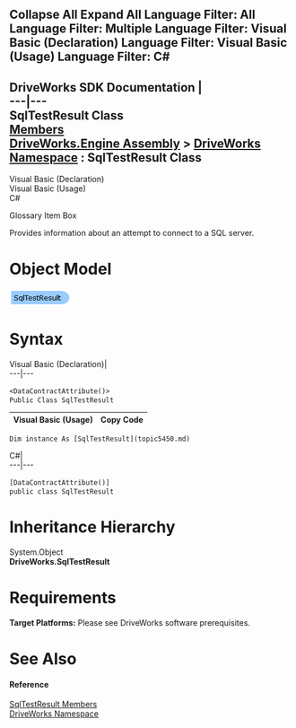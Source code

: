        

 Collapse All Expand All  Language Filter: All  Language Filter: Multiple  Language Filter: Visual Basic (Declaration) Language Filter: Visual Basic (Usage) Language Filter: C#  
---  
DriveWorks SDK Documentation  |   
---|---  
SqlTestResult Class   
[Members](topic5451.md)   
[DriveWorks.Engine Assembly](topic2156.md) > [DriveWorks Namespace](topic2159.md) : SqlTestResult Class  
---  
  
Visual Basic (Declaration)    
Visual Basic (Usage)    
C# 

Glossary Item Box

Provides information about an attempt to connect to a SQL server. 

# Object Model

![](dotnetdiagramimages/image274.png)

# Syntax

Visual Basic (Declaration)|   
---|---  
      
    
    <DataContractAttribute()>
    Public Class SqlTestResult   
  
Visual Basic (Usage)| Copy Code  
---|---  
      
    
    Dim instance As [SqlTestResult](topic5450.md)  
  
C#|   
---|---  
      
    
    [DataContractAttribute()]
    public class SqlTestResult   
  
# Inheritance Hierarchy

System.Object  
**DriveWorks.SqlTestResult**  


# Requirements

**Target Platforms:** Please see DriveWorks software prerequisites.

# See Also

#### Reference

[SqlTestResult Members](topic5451.md)   
[DriveWorks Namespace](topic2159.md)


